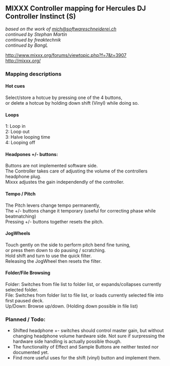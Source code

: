 ## MIXXX Controller mapping for Hercules DJ Controller Instinct (S)
*based on the work of mich@softwareschneiderei.ch*  
*continued by Stephan Martin*  
*continued by freaktechnik*  
*continued by BangL*  

http://www.mixxx.org/forums/viewtopic.php?f=7&t=3907  
http://mixxx.org/  


### Mapping descriptions


#### Hot cues

Select/store a hotcue by pressing one of the 4 buttons,  
or delete a hotcue by holding down shift (Vinyl) while doing so.  

#### Loops

1: Loop in  
2: Loop out  
3: Halve looping time  
4: Looping off  

#### Headpones +/- buttons:

Buttons are not implemented software side.  
The Controller takes care of adjusting the volume of the controllers headphone plug.  
Mixxx adjustes the gain independendly of the controller.  

#### Tempo / Pitch

The Pitch levers change tempo permanently,  
The +/- buttons change it temporary (useful for correcting phase while beatmatching)  
Pressing +/- buttons together resets the pitch.  

#### JogWheels

Touch gently on the side to perform pitch bend fine tuning,  
or press them down to do pausing / scratching.  
Hold shift and turn to use the quick filter.  
Releasing the JogWheel then resets the filter.  

#### Folder/File Browsing

Folder: Switches from file list to folder list, or expands/collapses currently selected folder.  
File: Switches from folder list to file list, or loads currently selected file into first paused deck.  
Up/Down: Browse up/down. (Holding down possible in file list)  

### Planned / Todo:

* Shifted headphone +- switches should control master gain, but without changing headphone volume hardware side. Not sure if surpressing the hardware side handling is actually possible though.
* The functionality of Effect and Sample Buttons are neither tested nor documented yet.
* Find more useful uses for the shift (vinyl) button and implement them.